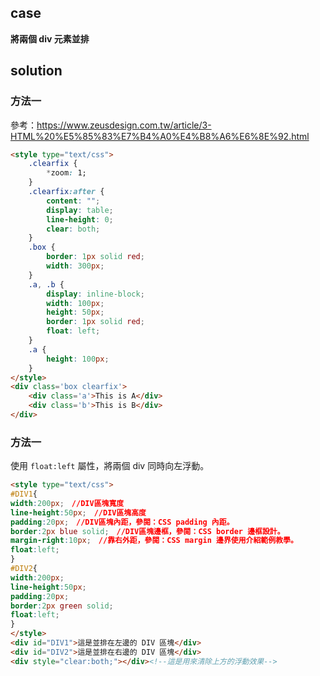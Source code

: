 ## case

**將兩個 div 元素並排**

## solution


### 方法一

參考：https://www.zeusdesign.com.tw/article/3-HTML%20%E5%85%83%E7%B4%A0%E4%B8%A6%E6%8E%92.html

```html
<style type="text/css">
    .clearfix {
        *zoom: 1;
    }
    .clearfix:after {
        content: "";
        display: table;
        line-height: 0;
        clear: both;
    }
    .box {
        border: 1px solid red;
        width: 300px;
    }
    .a, .b {
        display: inline-block;
        width: 100px;
        height: 50px;
        border: 1px solid red;
        float: left;
    }
    .a {
        height: 100px;
    }
</style>
<div class='box clearfix'>
    <div class='a'>This is A</div>
    <div class='b'>This is B</div>
</div>

```

### 方法一

使用 `float:left` 屬性，將兩個 div 同時向左浮動。

```html
<style type="text/css">
#DIV1{
width:200px;　//DIV區塊寬度
line-height:50px;　//DIV區塊高度
padding:20px;　//DIV區塊內距，參閱：CSS padding 內距。
border:2px blue solid;　//DIV區塊邊框，參閱：CSS border 邊框設計。
margin-right:10px;　//靠右外距，參閱：CSS margin 邊界使用介紹範例教學。
float:left;
}
#DIV2{
width:200px;
line-height:50px;
padding:20px;
border:2px green solid;
float:left;
}
</style>
<div id="DIV1">這是並排在左邊的 DIV 區塊</div>
<div id="DIV2">這是並排在右邊的 DIV 區塊</div>
<div style="clear:both;"></div><!--這是用來清除上方的浮動效果-->
```
